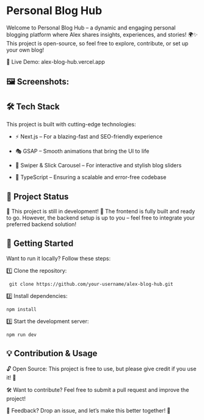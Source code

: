 # Personal Blog Hub

Welcome to Personal Blog Hub – a dynamic and engaging personal blogging platform where Alex shares insights, experiences, and stories! 🌍✨ This project is open-source, so feel free to explore, contribute, or set up your own blog!

🔗 Live Demo: alex-blog-hub.vercel.app


## 🖼️ Screenshots:



## 🛠 Tech Stack

This project is built with cutting-edge technologies:

- ⚡ Next.js – For a blazing-fast and SEO-friendly experience

- 🎭 GSAP – Smooth animations that bring the UI to life

- 🎡 Swiper & Slick Carousel – For interactive and stylish blog sliders

- 🔷 TypeScript – Ensuring a scalable and error-free codebase



## 🎯 Project Status
🚧 This project is still in development! 🚧
The frontend is fully built and ready to go. However, the backend setup is up to you – feel free to integrate your preferred backend solution!


## 🚀 Getting Started
Want to run it locally? Follow these steps:

1️⃣ Clone the repository:

`` git clone https://github.com/your-username/alex-blog-hub.git``

2️⃣ Install dependencies:

`npm install`

3️⃣ Start the development server:

`npm run dev`


## 💡 Contribution & Usage
🔓 Open Source: This project is free to use, but please give credit if you use it! 🙌

🛠 Want to contribute? Feel free to submit a pull request and improve the project!

💬 Feedback? Drop an issue, and let’s make this better together! 🚀


